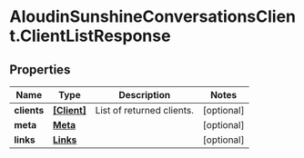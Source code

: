 # AloudinSunshineConversationsClient.ClientListResponse

## Properties

Name | Type | Description | Notes
------------ | ------------- | ------------- | -------------
**clients** | [**[Client]**](Client.md) | List of returned clients. | [optional] 
**meta** | [**Meta**](Meta.md) |  | [optional] 
**links** | [**Links**](Links.md) |  | [optional] 



